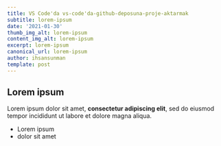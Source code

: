 ```yaml
---
title: VS Code'da vs-code'da-github-deposuna-proje-aktarmak
subtitle: lorem-ipsum
date: '2021-01-30'
thumb_img_alt: lorem-ipsum
content_img_alt: lorem-ipsum
excerpt: lorem-ipsum
canonical_url: lorem-ipsum
author: ihsansunman
template: post
---
```

## Lorem ipsum

Lorem ipsum dolor sit amet, **consectetur adipiscing elit**, sed do eiusmod tempor incididunt ut labore et dolore magna aliqua.

- Lorem ipsum
- dolor sit amet